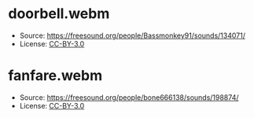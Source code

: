 # doorbell.webm

- Source: https://freesound.org/people/Bassmonkey91/sounds/134071/
- License: [CC-BY-3.0](http://creativecommons.org/licenses/by/3.0/)

# fanfare.webm

- Source: https://freesound.org/people/bone666138/sounds/198874/
- License: [CC-BY-3.0](http://creativecommons.org/licenses/by/3.0/)
